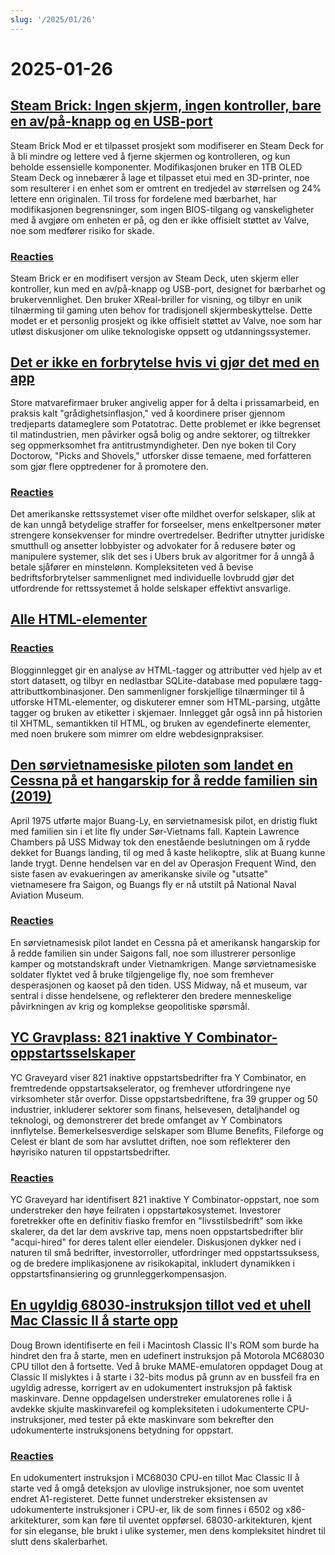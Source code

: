 ```yaml
---
slug: '/2025/01/26'
---
```


# 2025-01-26

## [Steam Brick: Ingen skjerm, ingen kontroller, bare en av/på-knapp og en USB-port](https://crastinator-pro.github.io/steam-brick/)

Steam Brick Mod er et tilpasset prosjekt som modifiserer en Steam Deck for å bli mindre og lettere ved å fjerne skjermen og kontrolleren, og kun beholde essensielle komponenter. Modifikasjonen bruker en 1TB OLED Steam Deck og innebærer å lage et tilpasset etui med en 3D-printer, noe som resulterer i en enhet som er omtrent en tredjedel av størrelsen og 24% lettere enn originalen. Til tross for fordelene med bærbarhet, har modifikasjonen begrensninger, som ingen BIOS-tilgang og vanskeligheter med å avgjøre om enheten er på, og den er ikke offisielt støttet av Valve, noe som medfører risiko for skade.

### [Reacties](https://news.ycombinator.com/item?id=42825441)

Steam Brick er en modifisert versjon av Steam Deck, uten skjerm eller kontroller, kun med en av/på-knapp og USB-port, designet for bærbarhet og brukervennlighet. Den bruker XReal-briller for visning, og tilbyr en unik tilnærming til gaming uten behov for tradisjonell skjermbeskyttelse. Dette modet er et personlig prosjekt og ikke offisielt støttet av Valve, noe som har utløst diskusjoner om ulike teknologiske oppsett og utdanningssystemer.

## [Det er ikke en forbrytelse hvis vi gjør det med en app](https://pluralistic.net/2025/01/25/potatotrac/#carbo-loading)

Store matvarefirmaer bruker angivelig apper for å delta i prissamarbeid, en praksis kalt "grådighetsinflasjon," ved å koordinere priser gjennom tredjeparts datameglere som Potatotrac. Dette problemet er ikke begrenset til matindustrien, men påvirker også bolig og andre sektorer, og tiltrekker seg oppmerksomhet fra antitrustmyndigheter. Den nye boken til Cory Doctorow, "Picks and Shovels," utforsker disse temaene, med forfatteren som gjør flere opptredener for å promotere den.

### [Reacties](https://news.ycombinator.com/item?id=42830646)

Det amerikanske rettssystemet viser ofte mildhet overfor selskaper, slik at de kan unngå betydelige straffer for forseelser, mens enkeltpersoner møter strengere konsekvenser for mindre overtredelser. Bedrifter utnytter juridiske smutthull og ansetter lobbyister og advokater for å redusere bøter og manipulere systemer, slik det ses i Ubers bruk av algoritmer for å unngå å betale sjåfører en minstelønn. Kompleksiteten ved å bevise bedriftsforbrytelser sammenlignet med individuelle lovbrudd gjør det utfordrende for rettssystemet å holde selskaper effektivt ansvarlige.

## [Alle HTML-elementer](https://iamwillwang.com/dollar/every-html-element/)

### [Reacties](https://news.ycombinator.com/item?id=42823722)

Blogginnlegget gir en analyse av HTML-tagger og attributter ved hjelp av et stort datasett, og tilbyr en nedlastbar SQLite-database med populære tagg-attributtkombinasjoner. Den sammenligner forskjellige tilnærminger til å utforske HTML-elementer, og diskuterer emner som HTML-parsing, utgåtte tagger og bruken av etiketter i skjemaer. Innlegget går også inn på historien til XHTML, semantikken til HTML, og bruken av egendefinerte elementer, med noen brukere som mimrer om eldre webdesignpraksiser.

## [Den sørvietnamesiske piloten som landet en Cessna på et hangarskip for å redde familien sin (2019)](https://www.historynet.com/maj-buang-lys-daring-feat-to-save-his-family/)

April 1975 utførte major Buang-Ly, en sørvietnamesisk pilot, en dristig flukt med familien sin i et lite fly under Sør-Vietnams fall. Kaptein Lawrence Chambers på USS Midway tok den enestående beslutningen om å rydde dekket for Buangs landing, til og med å kaste helikoptre, slik at Buang kunne lande trygt. Denne hendelsen var en del av Operasjon Frequent Wind, den siste fasen av evakueringen av amerikanske sivile og "utsatte" vietnamesere fra Saigon, og Buangs fly er nå utstilt på National Naval Aviation Museum.

### [Reacties](https://news.ycombinator.com/item?id=42826536)

En sørvietnamesisk pilot landet en Cessna på et amerikansk hangarskip for å redde familien sin under Saigons fall, noe som illustrerer personlige kamper og motstandskraft under Vietnamkrigen. Mange sørvietnamesiske soldater flyktet ved å bruke tilgjengelige fly, noe som fremhever desperasjonen og kaoset på den tiden. USS Midway, nå et museum, var sentral i disse hendelsene, og reflekterer den bredere menneskelige påvirkningen av krig og komplekse geopolitiske spørsmål.

## [YC Gravplass: 821 inaktive Y Combinator-oppstartsselskaper](https://ycgraveyard.iamwillwang.com/)

YC Graveyard viser 821 inaktive oppstartsbedrifter fra Y Combinator, en fremtredende oppstartsakselerator, og fremhever utfordringene nye virksomheter står overfor. Disse oppstartsbedriftene, fra 39 grupper og 50 industrier, inkluderer sektorer som finans, helsevesen, detaljhandel og teknologi, og demonstrerer det brede omfanget av Y Combinators innflytelse. Bemerkelsesverdige selskaper som Blume Benefits, Fileforge og Celest er blant de som har avsluttet driften, noe som reflekterer den høyrisiko naturen til oppstartsbedrifter.

### [Reacties](https://news.ycombinator.com/item?id=42828198)

YC Graveyard har identifisert 821 inaktive Y Combinator-oppstart, noe som understreker den høye feilraten i oppstartøkosystemet. Investorer foretrekker ofte en definitiv fiasko fremfor en "livsstilsbedrift" som ikke skalerer, da det lar dem avskrive tap, mens noen oppstartsbedrifter blir "acqui-hired" for deres talent eller eiendeler. Diskusjonen dykker ned i naturen til små bedrifter, investorroller, utfordringer med oppstartssuksess, og de bredere implikasjonene av risikokapital, inkludert dynamikken i oppstartsfinansiering og grunnleggerkompensasjon.

## [En ugyldig 68030-instruksjon tillot ved et uhell Mac Classic II å starte opp](https://www.downtowndougbrown.com/2025/01/the-invalid-68030-instruction-that-accidentally-allowed-the-mac-classic-ii-to-successfully-boot-up/)

Doug Brown identifiserte en feil i Macintosh Classic II's ROM som burde ha hindret den fra å starte, men en udefinert instruksjon på Motorola MC68030 CPU tillot den å fortsette. Ved å bruke MAME-emulatoren oppdaget Doug at Classic II mislyktes i å starte i 32-bits modus på grunn av en bussfeil fra en ugyldig adresse, korrigert av en udokumentert instruksjon på faktisk maskinvare. Denne oppdagelsen understreker emulatorenes rolle i å avdekke skjulte maskinvarefeil og kompleksiteten i udokumenterte CPU-instruksjoner, med tester på ekte maskinvare som bekrefter den udokumenterte instruksjonens betydning for oppstart.

### [Reacties](https://news.ycombinator.com/item?id=42824562)

En udokumentert instruksjon i MC68030 CPU-en tillot Mac Classic II å starte ved å omgå deteksjon av ulovlige instruksjoner, noe som uventet endret A1-registeret. Dette funnet understreker eksistensen av udokumenterte instruksjoner i CPU-er, lik de som finnes i 6502 og x86-arkitekturer, som kan føre til uventet oppførsel. 68030-arkitekturen, kjent for sin eleganse, ble brukt i ulike systemer, men dens kompleksitet hindret til slutt dens skalerbarhet.

<head>
  <meta property="og:title" content="Steam Brick: Ingen skjerm, ingen kontroller, bare en av/på-knapp og en USB-port" />
  <meta property="og:type" content="website" />
  <meta property="og:image" content="https://og.cho.sh/api/og/?title=Steam%20Brick%3A%20Ingen%20skjerm%2C%20ingen%20kontroller%2C%20bare%20en%20av%2Fp%C3%A5-knapp%20og%20en%20USB-port&subheading=zondag%2026%20januari%202025%3A%20Samenvatting%20Hacker%20News" />
</head>
